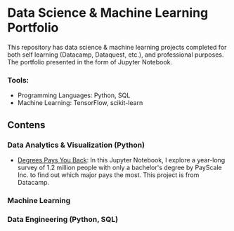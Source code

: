 # Data Science & Machine Learning Portfolio
This repository has data science & machine learning projects completed for both self learning (Datacamp, Dataquest, etc.), and professional purposes. The portfolio presented in the form of Jupyter Notebook.

### Tools:
- Programming Languages: Python, SQL
- Machine Learning: TensorFlow, scikit-learn

## Contens

### Data Analytics & Visualization (Python)
- [Degrees Pays You Back](https://github.com/optimalMachine/data_science_portfolio/blob/master/degreesPaysYouBack.ipynb): In this Jupyter Notebook, I explore a year-long survey of 1.2 million people with only a bachelor's degree by PayScale Inc. to find out which major pays the most. This project is from Datacamp.

### Machine Learning

### Data Engineering (Python, SQL)

